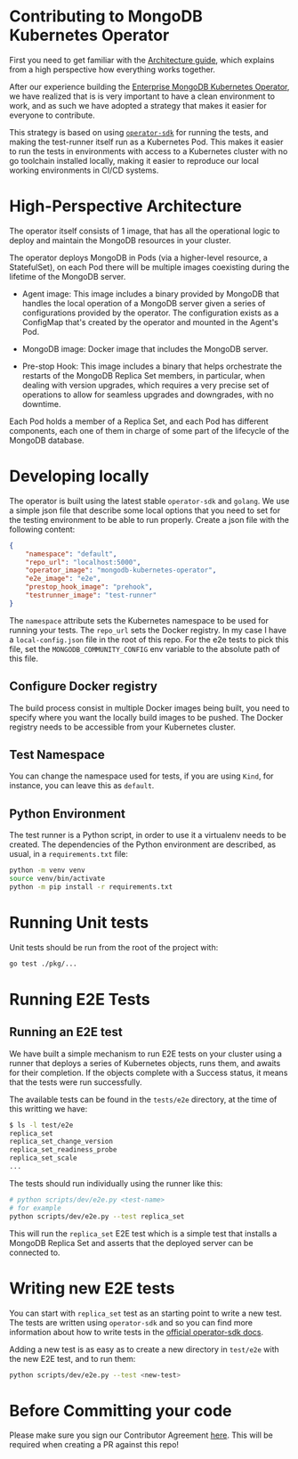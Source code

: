 # Contributing to MongoDB Kubernetes Operator

First you need to get familiar with the [Architecture guide](architecture.md), which explains
from a high perspective how everything works together.

After our experience building the [Enterprise MongoDB Kubernetes
Operator](https://github.com/mongodb/mongodb-enterprise-operator), we have
realized that is is very important to have a clean environment to work, and as such we have
adopted a strategy that makes it easier for everyone to contribute.

This strategy is based on using
[`operator-sdk`](https://github.com/operator-framework/operator-sdk) for running
the tests, and making the test-runner itself run as a Kubernetes Pod. This
makes it easier to run the tests in environments with access to a Kubernetes
cluster with no go toolchain installed locally, making it easier to reproduce
our local working environments in CI/CD systems.

# High-Perspective Architecture

The operator itself consists of 1 image, that has all the operational logic to deploy and 
maintain the MongoDB resources in your cluster.

The operator deploys MongoDB in Pods (via a higher-level resource, a
StatefulSet), on each Pod there will be multiple images coexisting during the
lifetime of the MongoDB server.

* Agent image: This image includes a binary provided by MongoDB that handles
the local operation of a MongoDB server given a series of configurations
provided by the operator. The configuration exists as a ConfigMap that's created
by the operator and mounted in the Agent's Pod.

* MongoDB image: Docker image that includes the MongoDB server.

* Pre-stop Hook: This image includes a binary that helps orchestrate the
  restarts of the MongoDB Replica Set members, in particular, when dealing with
  version upgrades, which requires a very precise set of operations to allow for
  seamless upgrades and downgrades, with no downtime.

Each Pod holds a member of a Replica Set, and each Pod has different components,
each one of them in charge of some part of the lifecycle of the MongoDB database.

# Developing locally

The operator is built using the latest stable `operator-sdk` and `golang`. We use a simple
json file that describe some local options that you need to set for the testing environment
to be able to run properly. Create a json file with the following content:

```json
{
    "namespace": "default",
    "repo_url": "localhost:5000",
    "operator_image": "mongodb-kubernetes-operator",
    "e2e_image": "e2e",
    "prestop_hook_image": "prehook",
    "testrunner_image": "test-runner"
}
```

The `namespace` attribute sets the Kubernetes namespace to be used for running
your tests. The `repo_url` sets the Docker registry. In my case I have a
`local-config.json` file in the root of this repo. For the e2e tests to pick
this file, set the `MONGODB_COMMUNITY_CONFIG` env variable to the absolute path
of this file.

## Configure Docker registry

The build process consist in multiple Docker images being built, you need to specify 
where you want the locally build images to be pushed. The Docker registry needs to be
accessible from your Kubernetes cluster.

## Test Namespace

You can change the namespace used for tests, if you are using `Kind`, for
instance, you can leave this as `default`.

## Python Environment

The test runner is a Python script, in order to use it a virtualenv needs to be
created. The dependencies of the Python environment are described, as usual, in
a `requirements.txt` file:

```sh
python -m venv venv
source venv/bin/activate
python -m pip install -r requirements.txt
```

# Running Unit tests

Unit tests should be run from the root of the project with:

```sh
go test ./pkg/...
```

# Running E2E Tests

## Running an E2E test

We have built a simple mechanism to run E2E tests on your cluster using a runner
that deploys a series of Kubernetes objects, runs them, and awaits for their
completion. If the objects complete with a Success status, it means that the
tests were run successfully.

The available tests can be found in the `tests/e2e` directory, at the time of this
writting we have:

```sh
$ ls -l test/e2e
replica_set
replica_set_change_version
replica_set_readiness_probe
replica_set_scale
...
```

The tests should run individually using the runner like this:

```sh
# python scripts/dev/e2e.py <test-name>
# for example
python scripts/dev/e2e.py --test replica_set
```

This will run the `replica_set` E2E test which is a simple test that installs a
MongoDB Replica Set and asserts that the deployed server can be connected to.

# Writing new E2E tests

You can start with `replica_set` test as an starting point to write a new test.
The tests are written using `operator-sdk` and so you can find more information
about how to write tests in the [official operator-sdk
docs](https://sdk.operatorframework.io/docs/golang/e2e-tests/).

Adding a new test is as easy as to create a new directory in `test/e2e` with the
new E2E test, and to run them:

```sh
python scripts/dev/e2e.py --test <new-test>
```

# Before Committing your code

Please make sure you sign our Contributor Agreement
[here](https://www.mongodb.com/legal/contributor-agreement). This will be
required when creating a PR against this repo!
